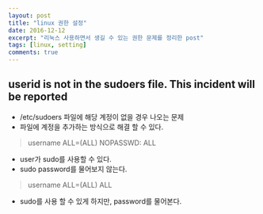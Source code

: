 ```yaml
---
layout: post
title: "linux 권한 설정"
date: 2016-12-12
excerpt: "리눅스 사용하면서 생길 수 있는 권한 문제를 정리한 post"
tags: [linux, setting]
comments: true
---
```


## userid is not in the sudoers file. This incident will be reported

 - /etc/sudoers 파일에 해당 계정이 없을 경우 나오는 문제
 - 파일에 계정을 추가하는 방식으로 해결 할 수 있다.

> username ALL=(ALL) NOPASSWD: ALL

 - user가 sudo를 사용할 수 있다.
 - sudo password를 물어보지 않는다.

> username ALL=(ALL) ALL

 - sudo를 사용 할 수 있게 하지만, password를 물어본다.

